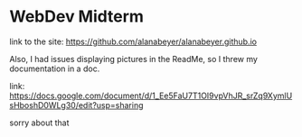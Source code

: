 # WebDev Midterm
link to the site: https://github.com/alanabeyer/alanabeyer.github.io

Also, I had issues displaying pictures in the ReadMe, so I threw my documentation in a doc. 

link: https://docs.google.com/document/d/1_Ee5FaU7T1OI9vpVhJR_srZq9XymlUsHboshD0WLg30/edit?usp=sharing 

sorry about that
